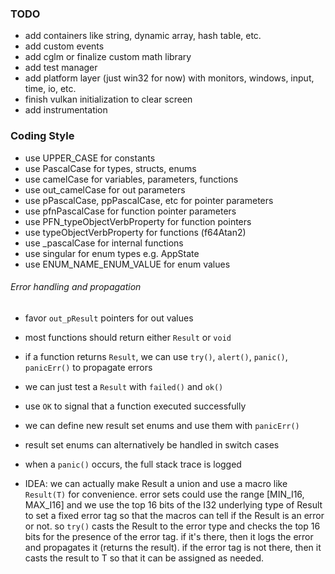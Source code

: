 ### TODO

- add containers like string, dynamic array, hash table, etc.
- add custom events
- add cglm or finalize custom math library
- add test manager
- add platform layer (just win32 for now) with monitors, windows, input, time, io, etc.
- finish vulkan initialization to clear screen
- add instrumentation

### Coding Style

- use UPPER_CASE for constants
- use PascalCase for types, structs, enums
- use camelCase for variables, parameters, functions
- use out_camelCase for out parameters
- use pPascalCase, ppPascalCase, etc for pointer parameters
- use pfnPascalCase for function pointer parameters
- use PFN_typeObjectVerbProperty for function pointers
- use typeObjectVerbProperty for functions (f64Atan2)
- use \_pascalCase for internal functions
- use singular for enum types e.g. AppState
- use ENUM_NAME_ENUM_VALUE for enum values

###### Error handling and propagation

- favor `out_pResult` pointers for out values
- most functions should return either `Result` or `void`
- if a function returns `Result`, we can use `try()`, `alert()`, `panic()`, `panicErr()` to propagate errors
- we can just test a `Result` with `failed()` and `ok()`
- use `OK` to signal that a function executed successfully
- we can define new result set enums and use them with `panicErr()`
- result set enums can alternatively be handled in switch cases
- when a `panic()` occurs, the full stack trace is logged

- IDEA: we can actually make Result a union and use a macro like `Result(T)` for convenience.
  error sets could use the range [MIN_I16, MAX_I16] and we use the top 16 bits
  of the I32 underlying type of Result to set a fixed error tag so that the macros can
  tell if the Result is an error or not.
  so `try()` casts the Result to the error type and checks the top 16 bits for the presence of the
  error tag. if it's there, then it logs the error and propagates it (returns the result).
  if the error tag is not there, then it casts the result to T so that it can be assigned as needed.

